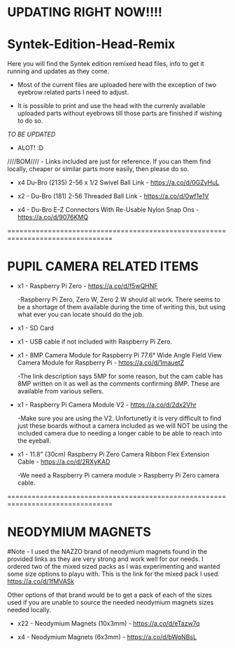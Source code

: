 
UPDATING RIGHT NOW!!!!
=

# Syntek-Edition-Head-Remix
Here you will find the Syntek edition remixed head files, info to get it running and updates as they come.

- Most of the current files are uploaded here with the exception of two eyebrow related parts I need to adjust. 

- It is possible to print and use the head with the currenly available uploaded parts without eyebrows till those parts are finished if wishing to do so. 

*TO BE UPDATED*
- ALOT! :D

////BOM//// - Links included are just for reference. If you can them find locally, cheaper or similar parts more easily, then please do so.

- x4 Du-Bro (2135) 2-56 x 1/2 Swivel Ball Link - https://a.co/d/0GZyHuL

- x2 - Du-Bro (181) 2-56 Threaded Ball Link - https://a.co/d/0wf1e1V

- x4 - Du-Bro E-Z Connectors With Re-Usable Nylon Snap Ons - https://a.co/d/9076KMQ

================================================================================

PUPIL CAMERA RELATED ITEMS
=

- x1 - Raspberry Pi Zero - https://a.co/d/f5wQHNF

  -Raspberry Pi Zero, Zero W, Zero 2 W should all work. There seems to be a shortage of them available during the time of writing this, but using what ever     you can locate should do the job.

- x1 - SD Card

- x1 - USB cable if not included with Raspberry Pi Zero. 

- x1 - 8MP Camera Module for Raspberry Pi 77.6° Wide Angle Field View Camera Module for Raspberry Pi - https://a.co/d/1mauetZ 

  -The link description says 5MP for some reason, but the cam cable has 8MP written on it as well as the comments confirming 8MP. These are available from     various sellers. 

- x1 - Raspberry Pi Camera Module V2 - https://a.co/d/2dx2Vhr

  -Make sure you are using the V2. Unfortunetly it is very difficult to find just these boards without a camera included as we will NOT be using the included   camera due to needing a longer cable to be able to reach into the eyeball. 

- x1 - 11.8" (30cm) Raspberry Pi Zero Camera Ribbon Flex Extension Cable - https://a.co/d/2RXyKAD

  -We need a Raspberry Pi camera module > Raspberry Pi Zero camera cable.

================================================================================

NEODYMIUM MAGNETS
=

#Note - I used the NAZZO brand of neodymium magnets found in the provided links as they are very strong and work well for our needs. I ordered two of the mixed sized packs as I was experimenting and wanted some size options to playu with. This is the link for the mixed pack I used. https://a.co/d/1fMVASk

Other options of that brand would be to get a pack of each of the sizes used if you are unable to source the needed neodymium magnets sizes needed locally.

- x22 - Neodymium Magnets (10x3mm) - https://a.co/d/eTazw7q

- x4 - Neodymium Magnets (6x3mm) - https://a.co/d/bWqNBsL
